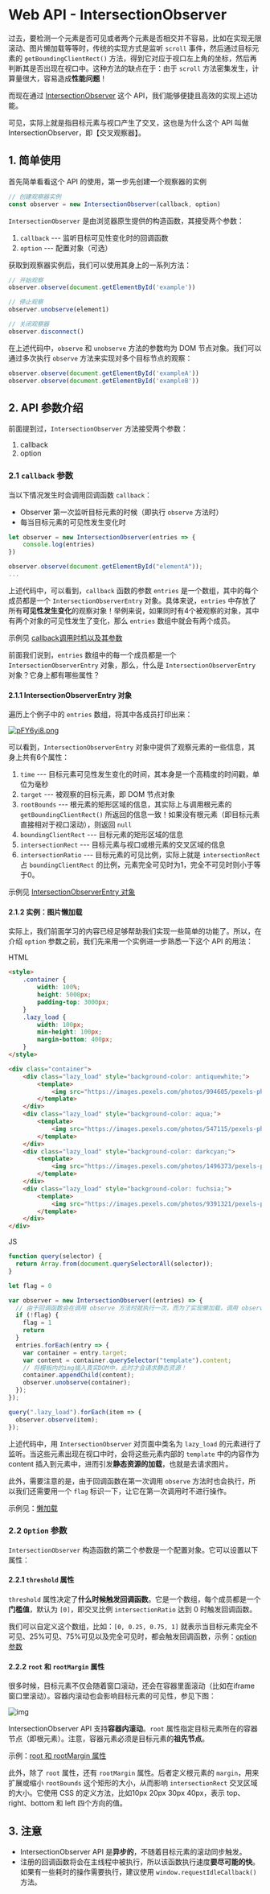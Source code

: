 # Web API - IntersectionObserver

过去，要检测一个元素是否可见或者两个元素是否相交并不容易，比如在实现无限滚动、图片懒加载等等时，传统的实现方式是监听 `scroll` 事件，然后通过目标元素的 `getBoundingClientRect()` 方法，得到它对应于视口左上角的坐标，然后再判断其是否出现在视口中。这种方法的缺点在于：由于 `scroll` 方法密集发生，计算量很大，容易造成**性能问题**！

而现在通过 [IntersectionObserver](https://developer.mozilla.org/zh-CN/docs/Web/API/IntersectionObserver) 这个 API，我们能够便捷且高效的实现上述功能。

可见，实际上就是指目标元素与视口产生了交叉，这也是为什么这个 API 叫做 IntersectionObserver，即【交叉观察器】。

## 1. 简单使用

首先简单看看这个 API 的使用，第一步先创建一个观察器的实例

```js
// 创建观察器实例
const observer = new IntersectionObserver(callback, option)
```

`IntersectionObserver` 是由浏览器原生提供的构造函数，其接受两个参数：

1. `callback` --- 监听目标可见性变化时的回调函数
2. `option` --- 配置对象（可选）

获取到观察器实例后，我们可以使用其身上的一系列方法：

```js
// 开始观察
observer.observe(document.getElementById('example'))

// 停止观察
observer.unobserve(element1)

// 关闭观察器
observer.disconnect()
```

在上述代码中，`observe` 和 `unobserve` 方法的参数均为 DOM 节点对象。我们可以通过多次执行 `observe` 方法来实现对多个目标节点的观察：

```js
observer.observe(document.getElementById('exampleA'))
observer.observe(document.getElementById('exampleB'))
```

## 2. API 参数介绍

前面提到过，`IntersectionObserver` 方法接受两个参数：

1. callback
2. option

### 2.1 `callback` 参数

当以下情况发生时会调用回调函数 `callback`：

* Observer 第一次监听目标元素的时候（即执行 `observe` 方法时）
* 每当目标元素的可见性发生变化时

```js
let observer = new IntersectionObserver(entries => {
    console.log(entries)
})

observer.observe(document.getElementById("elementA"));
...
```

上述代码中，可以看到，`callback` 函数的参数 `entries` 是一个数组，其中的每个成员都是一个 `IntersectionObserverEntry` 对象。具体来说，`entries` 中存放了所有**可见性发生变化**的观察对象！举例来说，如果同时有4个被观察的对象，其中有两个对象的可见性发生了变化，那么 `entries` 数组中就会有两个成员。

示例见 [callback调用时机以及其参数](./tests/base/callback.js)

前面我们说到，`entries` 数组中的每一个成员都是一个 `IntersectionObserverEntry` 对象，那么，什么是 `IntersectionObserverEntry` 对象？它身上都有哪些属性？

#### 2.1.1 IntersectionObserverEntry 对象

遍历上个例子中的 `entries` 数组，将其中各成员打印出来：

[![pFY6yi8.png](https://s11.ax1x.com/2024/02/20/pFY6yi8.png)](https://imgse.com/i/pFY6yi8)

可以看到，`IntersectionObserverEntry` 对象中提供了观察元素的一些信息，其身上共有6个属性：

1. `time` --- 目标元素可见性发生变化的时间，其本身是一个高精度的时间戳，单位为毫秒
2. `target` --- 被观察的目标元素，即 DOM 节点对象
3. `rootBounds` --- 根元素的矩形区域的信息，其实际上与调用根元素的 `getBoundingClientRect()` 所返回的信息一致！如果没有根元素（即目标元素直接相对于视口滚动），则返回 `null`
4. `boundingClientRect` --- 目标元素的矩形区域的信息
5. `intersectionRect` --- 目标元素与视口或根元素的交叉区域的信息
6. `intersectionRatio` --- 目标元素的可见比例，实际上就是 `intersectionRect` 占 `boundingClientRect` 的比例，元素完全可见时为1，完全不可见时则小于等于0。

示例见 [IntersectionObserverEntry 对象](./tests/base/intersectionObserverEntry.js)

#### 2.1.2 实例：图片懒加载

实际上，我们前面学习的内容已经足够帮助我们实现一些简单的功能了。所以，在介绍 `option` 参数之前，我们先来用一个实例进一步熟悉一下这个 API 的用法：

HTML

```html
<style>
    .container {
        width: 100%;
        height: 5000px;
        padding-top: 3000px;
    }
    .lazy_load {
        width: 100px;
        min-height: 100px;
        margin-bottom: 400px;
    }
</style>

<div class="container">
    <div class="lazy_load" style="background-color: antiquewhite;">
        <template>
            <img src="https://images.pexels.com/photos/994605/pexels-photo-994605.jpeg?auto=compress&cs=tinysrgb&w=1260&h=750&dpr=1" alt="">
        </template>
    </div>
    <div class="lazy_load" style="background-color: aqua;">
        <template>
            <img src="https://images.pexels.com/photos/547115/pexels-photo-547115.jpeg?auto=compress&cs=tinysrgb&w=1260&h=750&dpr=1" alt="">
        </template>
    </div>
    <div class="lazy_load" style="background-color: darkcyan;">
        <template>
            <img src="https://images.pexels.com/photos/1496373/pexels-photo-1496373.jpeg?auto=compress&cs=tinysrgb&w=1260&h=750&dpr=1" alt="">
        </template>
    </div>
    <div class="lazy_load" style="background-color: fuchsia;">
        <template>
            <img src="https://images.pexels.com/photos/9391321/pexels-photo-9391321.jpeg?auto=compress&cs=tinysrgb&w=1260&h=750&dpr=1" alt="">
        </template>
    </div>
</div>
```

JS

```js
function query(selector) {
  return Array.from(document.querySelectorAll(selector));
}

let flag = 0

var observer = new IntersectionObserver((entries) => {
  // 由于回调函数会在调用 observe 方法时就执行一次，而为了实现懒加载，调用 observe 时显然是不能将template中的img插入真实 DOM 中的，所以这里用一个flag来标识一下
  if (!flag) {
    flag = 1
    return
  }
  entries.forEach(entry => {
    var container = entry.target;
    var content = container.querySelector("template").content;
    // 将模板内的img插入真实DOM中，此时才会请求静态资源！
    container.appendChild(content);
    observer.unobserve(container);
  });
});

query(".lazy_load").forEach(item => {
  observer.observe(item);
});
```

上述代码中，用 `IntersectionObserver` 对页面中类名为 `lazy_load` 的元素进行了监听。当这些元素出现在视口中时，会将这些元素内部的 `template` 中的内容作为 content 插入到元素中，进而引发**静态资源的加载**，也就是去请求图片。

此外，需要注意的是，由于回调函数在第一次调用 `observe` 方法时也会执行，所以我们还需要用一个 `flag` 标识一下，让它在第一次调用时不进行操作。

示例见：[懒加载](./tests/lazy%20load)

### 2.2 `Option` 参数

`IntersectionObserver` 构造函数的第二个参数是一个配置对象。它可以设置以下属性：

#### 2.2.1 `threshold` 属性

`threshold` 属性决定了**什么时候触发回调函数**。它是一个数组，每个成员都是一个**门槛值**，默认为 `[0]`，即交叉比例 `intersectionRatio` 达到 0 时触发回调函数。

我们可以自定义这个数组，比如：`[0, 0.25, 0.75, 1]` 就表示当目标元素完全不可见、25%可见、75%可见以及完全可见时，都会触发回调函数，示例：[option 参数](./tests/base/option.js)

#### 2.2.2 `root` 和 `rootMargin` 属性

很多时候，目标元素不仅会随着窗口滚动，还会在容器里面滚动（比如在iframe窗口里滚动）。容器内滚动也会影响目标元素的可见性，参见下图：

![img](https://www.ruanyifeng.com/blogimg/asset/2016/bg2016110201.gif)

IntersectionObserver API 支持**容器内滚动**。`root` 属性指定目标元素所在的容器节点（即根元素）。注意，容器元素必须是目标元素的**祖先节点**。

示例：[root 和 rootMargin 属性](./tests/option/root.js)

此外，除了 `root` 属性，还有 `rootMargin` 属性。后者定义根元素的 `margin`，用来扩展或缩小 `rootBounds` 这个矩形的大小，从而影响 `intersectionRect` 交叉区域的大小。它使用 CSS 的定义方法，比如10px 20px 30px 40px，表示 top、right、bottom 和 left 四个方向的值。

## 3. 注意

* IntersectionObserver API 是**异步的**，不随着目标元素的滚动同步触发。
* 注册的回调函数将会在主线程中被执行，所以该函数执行速度**要尽可能的快**。如果有一些耗时的操作需要执行，建议使用 `window.requestIdleCallback()` 方法。
